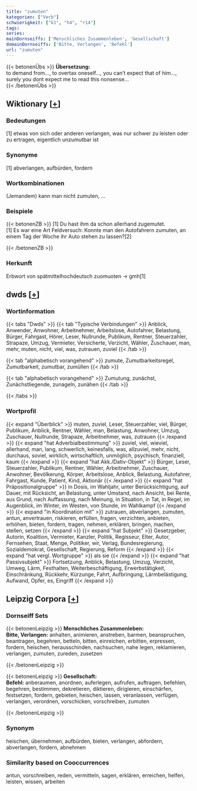 ```yaml
---
title: "zumuten"
kategorien: ["Verb"]
schwierigkeit: ["k1", "h4", "r14"]
tags:
series:
mainDornseiffs: ['Menschliches Zusammenleben', 'Gesellschaft']
domainDornseiffs: ['Bitte, Verlangen', 'Befehl']
url: "zumuten"
---
```


{{< betonenÜbs >}}
**Übersetzung:**  
to demand from..., to overtax oneself..., you can’t expect that of him..., surely you dont expect me to read this nonsense...  
{{< /betonenÜbs >}}

## Wiktionary [[+](https://de.wiktionary.org/wiki/zumuten)]

### Bedeutungen
[1] etwas von sich oder anderen verlangen, was nur schwer zu leisten oder zu ertragen, eigentlich unzumutbar ist  

### Synonyme
[1] abverlangen, aufbürden, fordern  

### Wortkombinationen
(Jemandem) kann man nicht zumuten, …  

### Beispiele
{{< betonenZB >}}
[1] Du hast ihm da schon allerhand zugemutet.  
[1] Es war eine Art Feldversuch: Konnte man den Autofahrern zumuten, an einem Tag der Woche ihr Auto stehen zu lassen?[2]  

{{< /betonenZB >}}
### Herkunft
Erbwort von spätmittelhochdeutsch zuomuoten → gmh[1]  



## dwds [[+](https://www.dwds.de/wb/zumuten)]

### Wortinformation
{{< tabs "Dwds" >}}
{{< tab "Typische Verbindungen" >}}
Anblick, Anwender, Anwohner, Arbeitnehmer, Arbeitslose, Autofahrer, Belastung, Bürger, Fahrgast, Hörer, Leser, Nullrunde, Publikum, Rentner, Steuerzahler, Strapaze, Umzug, Vermieter, Versicherte, Verzicht, Wähler, Zuschauer, man, mehr, muten, nicht, viel, was, zutrauen, zuviel
{{< /tab >}}

{{< tab "alphabetisch vorangehend" >}}
zumute, Zumutbarkeitsregel, Zumutbarkeit, zumutbar, zumüllen
{{< /tab >}}

{{< tab "alphabetisch vorangehend" >}}
Zumutung, zunächst, Zunächstliegende, zunageln, zunähen
{{< /tab >}}

{{< /tabs >}}

### Wortprofil
{{< expand "Überblick" >}} muten, zuviel, Leser, Steuerzahler, viel, Bürger, Publikum, Anblick, Rentner, Wähler, man, Belastung, Anwohner, Umzug, Zuschauer, Nullrunde, Strapaze, Arbeitnehmer, was, zutrauen {{< /expand >}}
{{< expand "hat Adverbialbestimmung" >}} zuviel, viel, wieviel, allerhand, man, lang, schwerlich, keinesfalls, was, allzuviel, mehr, nicht, durchaus, soviel, wirklich, wirtschaftlich, unmöglich, psychisch, finanziell, kaum {{< /expand >}}
{{< expand "hat Akk./Dativ-Objekt" >}} Bürger, Leser, Steuerzahler, Publikum, Rentner, Wähler, Arbeitnehmer, Zuschauer, Anwohner, Bevölkerung, Körper, Arbeitslose, Anblick, Belastung, Autofahrer, Fahrgast, Kunde, Patient, Kind, Aktionär {{< /expand >}}
{{< expand "hat Präpositionalgruppe" >}} in Dosis, im Wahljahr, unter Berücksichtigung, auf Dauer, mit Rücksicht, an Belastung, unter Umstand, nach Ansicht, bei Rente, aus Grund, nach Auffassung, nach Meinung, in Situation, in Tat, in Regel, im Augenblick, im Winter, im Westen, von Stunde, im Wahlkampf {{< /expand >}}
{{< expand "in Koordination mit" >}} zutrauen, abverlangen, zumuten, antun, anvertrauen, riskieren, erfüllen, fragen, verzichten, anbieten, erhöhen, bieten, fordern, tragen, nehmen, erklären, bringen, machen, stellen, setzen {{< /expand >}}
{{< expand "hat Subjekt" >}} Gesetzgeber, Autorin, Koalition, Vermieter, Kanzler, Politik, Regisseur, Elter, Autor, Fernsehen, Staat, Menge, Politiker, wir, Verlag, Bundesregierung, Sozialdemokrat, Gesellschaft, Regierung, Reform {{< /expand >}}
{{< expand "hat vergl. Wortgruppe" >}} als sie {{< /expand >}}
{{< expand "hat Passivsubjekt" >}} Fortsetzung, Anblick, Belastung, Umzug, Verzicht, Umweg, Lärm, Festhalten, Weiterbeschäftigung, Erwerbstätigkeit, Einschränkung, Rückkehr, Kürzunge, Fahrt, Aufbringung, Lärmbelästigung, Aufwand, Opfer, es, Eingriff {{< /expand >}}

## Leipzig Corpora [[+](https://corpora.uni-leipzig.de/en/res?word=zumuten&corpusId=deu_newscrawl-public_2018)]

### Dornseiff Sets
{{< betonenLeipzig >}}
**Menschliches Zusammenleben:**  
**Bitte, Verlangen:** anhalten, animieren, anstreben, barmen, beanspruchen, beantragen, begehren, betteln, bitten, einreichen, erbitten, erpressen, fordern, heischen, herausschinden, nachsuchen, nahe legen, reklamieren, verlangen, zumuten, zureden, zusetzen  

{{< /betonenLeipzig >}}


{{< betonenLeipzig >}}
**Gesellschaft:**  
**Befehl:** anberaumen, anordnen, auferlegen, aufrufen, auftragen, befehlen, begehren, bestimmen, dekretieren, diktieren, dirigieren, einschärfen, festsetzen, fordern, gebieten, heischen, lassen, veranlassen, verfügen, verlangen, verordnen, vorschicken, vorschreiben, zumuten  

{{< /betonenLeipzig >}}

### Synonym
heischen, übernehmen, aufbürden, bieten, verlangen, abfordern, abverlangen, fordern, abnehmen


### Similarity based on Cooccurrences
antun, vorschreiben, reden, vermitteln, sagen, erklären, erreichen, helfen, leisten, wissen, arbeiten

